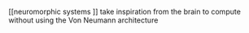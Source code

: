 [[neuromorphic systems ]] take inspiration from the brain to compute without using the Von Neumann architecture